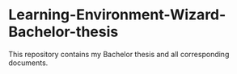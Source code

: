 # Learning-Environment-Wizard-Bachelor-thesis
This repository contains my Bachelor thesis and all corresponding documents. 
